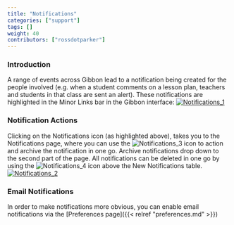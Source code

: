 ```yaml
---
title: "Notifications"
categories: ["support"]
tags: []
weight: 40
contributors: ["rossdotparker"]
---
```


### Introduction

A range of events across Gibbon lead to a notification being created for the people involved (e.g. when a student comments on a lesson plan, teachers and students in that class are sent an alert). These notifications are highlighted in the Minor Links bar in the Gibbon interface: [![Notifications_1](/wp/2015/08/Notifications_1-1024x223.png)](/wp/2015/08/Notifications_1.png)

### Notification Actions

Clicking on the Notifications icon (as highlighted above), takes you to the Notifications page, where you can use the ![Notifications_3](/wp/2015/08/Notifications_3.png?classes=inline) icon to action and archive the notification in one go. Archive notifications drop down to the second part of the page. All notifications can be deleted in one go by using the ![Notifications_4](/wp/2015/08/Notifications_4.png?classes=inline) icon above the New Notifications table. [![Notifications_2](/wp/2015/08/Notifications_2-1024x659.png)](/wp/2015/08/Notifications_2.png)

### Email Notifications

In order to make notifications more obvious, you can enable email notifications via the [Preferences page]({{< relref "preferences.md" >}})
